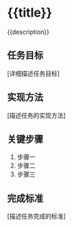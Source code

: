 # {{title}}

{{description}}

## 任务目标

[详细描述任务目标]

## 实现方法

[描述任务的实现方法]

## 关键步骤

1. 步骤一
2. 步骤二
3. 步骤三

## 完成标准

[描述任务完成的标准] 